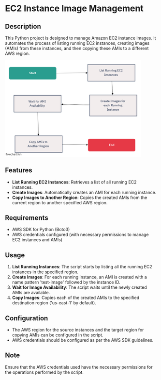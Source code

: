 
# EC2 Instance Image Management

## Description
This Python project is designed to manage Amazon EC2 instance images. It automates the process of listing running EC2 instances, creating images (AMIs) from these instances, and then copying these AMIs to a different AWS region.

<img src="static/flowchart.png" alt="flowchart" width="450"/>

## Features
- **List Running EC2 Instances**: Retrieves a list of all running EC2 instances.
- **Create Images**: Automatically creates an AMI for each running instance.
- **Copy Images to Another Region**: Copies the created AMIs from the current region to another specified AWS region.

## Requirements
- AWS SDK for Python (Boto3)
- AWS credentials configured (with necessary permissions to manage EC2 instances and AMIs)

## Usage
1. **List Running Instances**: The script starts by listing all the running EC2 instances in the specified region.
2. **Create Images**: For each running instance, an AMI is created with a name pattern 'test-image' followed by the instance ID.
3. **Wait for Image Availability**: The script waits until the newly created AMIs are available.
4. **Copy Images**: Copies each of the created AMIs to the specified destination region ('us-east-1' by default).

## Configuration
- The AWS region for the source instances and the target region for copying AMIs can be configured in the script.
- AWS credentials should be configured as per the AWS SDK guidelines.

## Note
Ensure that the AWS credentials used have the necessary permissions for the operations performed by the script.

